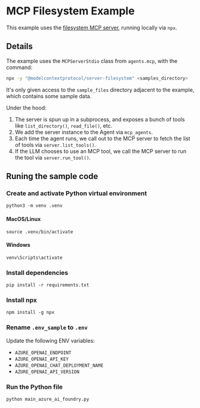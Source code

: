 # MCP Filesystem Example

This example uses the [filesystem MCP server](https://github.com/modelcontextprotocol/servers/tree/main/src/filesystem), running locally via `npx`.

## Details

The example uses the `MCPServerStdio` class from `agents.mcp`, with the command:

```bash
npx -y "@modelcontextprotocol/server-filesystem" <samples_directory>
```

It's only given access to the `sample_files` directory adjacent to the example, which contains some sample data.

Under the hood:

1. The server is spun up in a subprocess, and exposes a bunch of tools like `list_directory()`, `read_file()`, etc.
2. We add the server instance to the Agent via `mcp_agents`.
3. Each time the agent runs, we call out to the MCP server to fetch the list of tools via `server.list_tools()`.
4. If the LLM chooses to use an MCP tool, we call the MCP server to run the tool via `server.run_tool()`.

## Runing the sample code

### Create and activate Python virtual environment

```
python3 -m venv .venv
```

#### MacOS/Linux
```
source .venv/bin/activate
```

#### Windows
```
venv\Scripts\activate
```

### Install dependencies

```
pip install -r requirements.txt
```

### Install npx 
```
npm install -g npx
```

### Rename `.env_sample` to `.env`

Update the following ENV variables:

- `AZURE_OPENAI_ENDPOINT`
- `AZURE_OPENAI_API_KEY`
- `AZURE_OPENAI_CHAT_DEPLOYMENT_NAME`
- `AZURE_OPENAI_API_VERSION`

### Run the Python file

```
python main_azure_ai_foundry.py
```